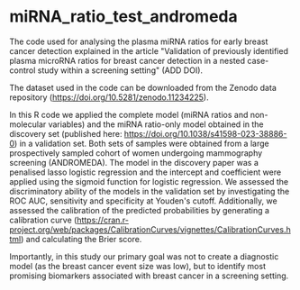 # miRNA_ratio_test_andromeda
The code used for analysing the plasma miRNA ratios for early breast cancer detection explained in the article "Validation of previously identified plasma microRNA ratios for breast cancer detection in a nested case-control study within a screening setting" (ADD DOI). 

The dataset used in the code can be downloaded from the Zenodo data repository (https://doi.org/10.5281/zenodo.11234225).

In this R code we applied the complete model (miRNA ratios and non-molecular variables) and the miRNA ratio-only model obtained in the discovery set (published here: https://doi.org/10.1038/s41598-023-38886-0) in a validation set. Both sets of samples were obtained from a large prospectively sampled cohort of women undergoing mammography screening (ANDROMEDA). The model in the discovery paper was a penalised lasso logistic regression and the intercept and coefficient were applied using the sigmoid function for logistic regression. We assessed the discriminatory ability of the models in the validation set by investigating the ROC AUC, sensitivity and specificity at Youden's cutoff. Additionally, we assessed the calibration of the predicted probabilities by generating a calibration curve (https://cran.r-project.org/web/packages/CalibrationCurves/vignettes/CalibrationCurves.html) and calculating the Brier score. 

Importantly, in this study our primary goal was not to create a diagnostic model (as the breast cancer event size was low), but to identify most promising biomarkers associated with breast cancer in a screening setting.
